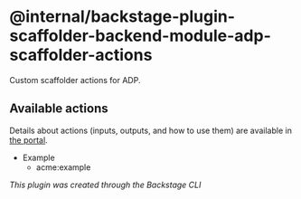 # @internal/backstage-plugin-scaffolder-backend-module-adp-scaffolder-actions

Custom scaffolder actions for ADP.

## Available actions
Details about actions (inputs, outputs, and how to use them) are available in [the portal](http://localhost:3000/create/actions).

- Example
  - acme:example

_This plugin was created through the Backstage CLI_
